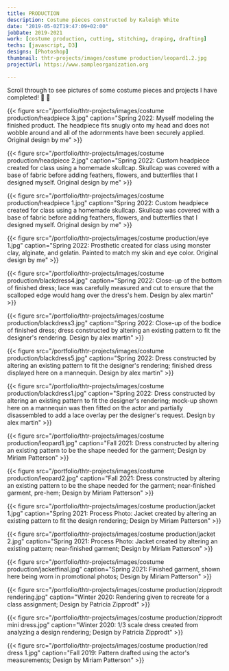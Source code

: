 ```yaml
---
title: PRODUCTION
description: Costume pieces constructed by Kaleigh White
date: "2019-05-02T19:47:09+02:00"
jobDate: 2019-2021
work: [costume production, cutting, stitching, draping, drafting]
techs: [javascript, D3]
designs: [Photoshop]
thumbnail: thtr-projects/images/costume production/leopard1.2.jpg
projectUrl: https://www.sampleorganization.org

---
```


Scroll through to see pictures of some costume pieces and projects I have completed! :thread: :dress:

{{< figure src="/portfolio/thtr-projects/images/costume production/headpiece 3.jpg" caption="Spring 2022: Myself modeling the finished product. The headpiece fits snugly onto my head and does not wobble around and all of the adornments have been securely applied. Original design by me" >}}

{{< figure src="/portfolio/thtr-projects/images/costume production/headpiece 2.jpg" caption="Spring 2022: Custom headpiece created for class using a homemade skullcap. Skullcap was covered with a base of fabric before adding feathers, flowers, and butterflies that I designed myself. Original design by me" >}}

{{< figure src="/portfolio/thtr-projects/images/costume production/headpiece 1.jpg" caption="Spring 2022: Custom headpiece created for class using a homemade skullcap. Skullcap was covered with a base of fabric before adding feathers, flowers, and butterflies that I designed myself. Original design by me" >}}

{{< figure src="/portfolio/thtr-projects/images/costume production/eye 1.jpg" caption="Spring 2022: Prosthetic created for class using monster clay, alginate, and gelatin. Painted to match my skin and eye color. Original design by me" >}}

{{< figure src="/portfolio/thtr-projects/images/costume production/blackdress4.jpg" caption="Spring 2022: Close-up of the bottom of finished dress; lace was carefully measured and cut to ensure that the scalloped edge would hang over the dress's hem. Design by alex martin" >}}

{{< figure src="/portfolio/thtr-projects/images/costume production/blackdress3.jpg" caption="Spring 2022: Close-up of the bodice of finished dress; dress constructed by altering an existing pattern to fit the designer's rendering. Design by alex martin" >}}

{{< figure src="/portfolio/thtr-projects/images/costume production/blackdress5.jpg" caption="Spring 2022: Dress constructed by altering an existing pattern to fit the designer's rendering; finished dress displayed here on a mannequin. Design by alex martin" >}}

{{< figure src="/portfolio/thtr-projects/images/costume production/blackdress1.jpg" caption="Spring 2022: Dress constructed by altering an existing pattern to fit the designer's rendering; mock-up shown here on a mannequin was then fitted on the actor and partially disassembled to add a lace overlay per the designer's request. Design by alex martin" >}}

{{< figure src="/portfolio/thtr-projects/images/costume production/leopard1.jpg" caption="Fall 2021: Dress constructed by altering an existing pattern to be the shape needed for the garment; Design by Miriam Patterson" >}}

{{< figure src="/portfolio/thtr-projects/images/costume production/leopard2.jpg" caption="Fall 2021: Dress constructed by altering an existing pattern to be the shape needed for the garment; near-finished garment, pre-hem; Design by Miriam Patterson" >}}

{{< figure src="/portfolio/thtr-projects/images/costume production/jacket 1.jpg" caption="Spring 2021: Process Photo: Jacket created by altering an existing pattern to fit the design rendering; Design by Miriam Patterson" >}}

{{< figure src="/portfolio/thtr-projects/images/costume production/jacket 2.jpg" caption="Spring 2021: Process Photo: Jacket created by altering an existing pattern; near-finished garment; Design by Miriam Patterson" >}}

{{< figure src="/portfolio/thtr-projects/images/costume production/jacketfinal.jpg" caption="Spring 2021: Finished garment, shown here being worn in promotional photos; Design by Miriam Patterson" >}}

{{< figure src="/portfolio/thtr-projects/images/costume production/zipprodt rendering.jpg" caption="Winter 2020: Rendering given to recreate for a class assignment; Design by Patricia Zipprodt" >}}

{{< figure src="/portfolio/thtr-projects/images/costume production/zipprodt mini dress.jpg" caption="Winter 2020: 1/3 scale dress created from analyzing a design rendering; Design by Patricia Zipprodt" >}}

{{< figure src="/portfolio/thtr-projects/images/costume production/red dress 1.jpg" caption="Fall 2019: Pattern drafted using the actor's measurements; Design by Miriam Patterson" >}}
